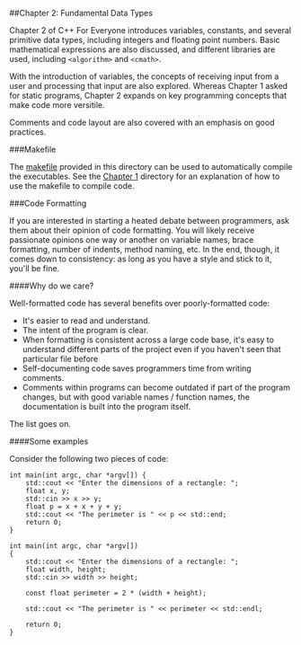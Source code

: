 ##Chapter 2: Fundamental Data Types

Chapter 2 of C++ For Everyone introduces variables, constants, and several primitive data types, including integers and floating point numbers. Basic mathematical expressions are also discussed, and different libraries are used, including `<algorithm>` and `<cmath>`. 

With the introduction of variables, the concepts of receiving input from a user and processing that input are also explored. Whereas Chapter 1 asked for static programs, Chapter 2 expands on key programming concepts that make code more versitile. 

Comments and code layout are also covered with an emphasis on good practices. 

###Makefile

The [makefile](https://github.com/aalogancheney/CPlusPlus_For_Everyone/blob/master/Chapter_2/makefile) provided in this directory can be used to automatically compile the executables. See the [Chapter 1](https://github.com/aalogancheney/CPlusPlus_For_Everyone/tree/master/Chapter_1) directory for an explanation of how to use the makefile to compile code. 

###Code Formatting

If you are interested in starting a heated debate between programmers, ask them about their opinion of code formatting. You will likely receive passionate opinions one way or another on variable names, brace formatting, number of indents, method naming, etc. In the end, though, it comes down to consistency: as long as you have a style and stick to it, you'll be fine.

####Why do we care?

Well-formatted code has several benefits over poorly-formatted code:

+ It's easier to read and understand.
+ The intent of the program is clear.
+ When formatting is consistent across a large code base, it's easy to understand different parts of the project even if you haven't seen that particular file before
+ Self-documenting code saves programmers time from writing comments. 
+ Comments within programs can become outdated if part of the program changes, but with good variable names / function names, the documentation is built into the program itself.

The list goes on. 

####Some examples

Consider the following two pieces of code:

```
int main(int argc, char *argv[]) {
	std::cout << "Enter the dimensions of a rectangle: ";
	float x, y;
	std::cin >> x >> y;
	float p = x + x + y + y;
	std::cout << "The perimeter is " << p << std::end;
	return 0;
}
```

```
int main(int argc, char *argv[])
{
	std::cout << "Enter the dimensions of a rectangle: ";
	float width, height;
	std::cin >> width >> height;

	const float perimeter = 2 * (width + height);

	std::cout << "The perimeter is " << perimeter << std::endl;

	return 0;
}
```